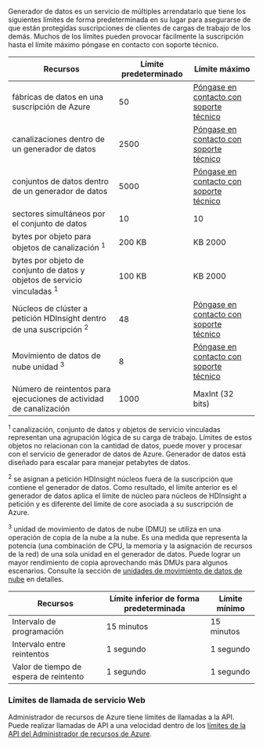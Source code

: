 Generador de datos es un servicio de múltiples arrendatario que tiene los siguientes límites de forma predeterminada en su lugar para asegurarse de que están protegidas suscripciones de clientes de cargas de trabajo de los demás. Muchos de los límites pueden provocar fácilmente la suscripción hasta el límite máximo póngase en contacto con soporte técnico. 

**Recursos** | **Límite predeterminado** | **Límite máximo**
-------- | ------------- | -------------
fábricas de datos en una suscripción de Azure | 50 | [Póngase en contacto con soporte técnico](https://azure.microsoft.com/blog/2014/06/04/azure-limits-quotas-increase-requests/)
canalizaciones dentro de un generador de datos | 2500 | [Póngase en contacto con soporte técnico](https://azure.microsoft.com/blog/2014/06/04/azure-limits-quotas-increase-requests/)
conjuntos de datos dentro de un generador de datos | 5000 | [Póngase en contacto con soporte técnico](https://azure.microsoft.com/blog/2014/06/04/azure-limits-quotas-increase-requests/)
sectores simultáneos por el conjunto de datos | 10 | 10
bytes por objeto para objetos de canalización <sup>1</sup> | 200 KB | KB 2000
bytes por objeto de conjunto de datos y objetos de servicio vinculadas <sup>1</sup> | 100 KB | KB 2000
Núcleos de clúster a petición HDInsight dentro de una suscripción <sup>2</sup> | 48 | [Póngase en contacto con soporte técnico](https://azure.microsoft.com/blog/2014/06/04/azure-limits-quotas-increase-requests/)
Movimiento de datos de nube unidad <sup>3</sup> | 8 | [Póngase en contacto con soporte técnico](https://azure.microsoft.com/blog/2014/06/04/azure-limits-quotas-increase-requests/)
Número de reintentos para ejecuciones de actividad de canalización | 1000 | MaxInt (32 bits)

<sup>1</sup> canalización, conjunto de datos y objetos de servicio vinculadas representan una agrupación lógica de su carga de trabajo. Límites de estos objetos no relacionan con la cantidad de datos, puede mover y procesar con el servicio de generador de datos de Azure. Generador de datos está diseñado para escalar para manejar petabytes de datos.

<sup>2</sup> se asignan a petición HDInsight núcleos fuera de la suscripción que contiene el generador de datos. Como resultado, el límite anterior es el generador de datos aplica el límite de núcleo para núcleos de HDInsight a petición y es diferente del límite de core asociada a su suscripción de Azure.

<sup>3</sup> unidad de movimiento de datos de nube (DMU) se utiliza en una operación de copia de la nube a la nube. Es una medida que representa la potencia (una combinación de CPU, la memoria y la asignación de recursos de la red) de una sola unidad en el generador de datos. Puede lograr un mayor rendimiento de copia aprovechando más DMUs para algunos escenarios. Consulte la sección de [unidades de movimiento de datos de nube](../../articles/data-factory/data-factory-copy-activity-performance.md#cloud-data-movement-units) en detalles.

**Recursos** | **Límite inferior de forma predeterminada** | **Límite mínimo**
-------- | ------------------- | -------------
Intervalo de programación | 15 minutos | 15 minutos
Intervalo entre reintentos | 1 segundo | 1 segundo
Valor de tiempo de espera de reintento | 1 segundo | 1 segundo


### <a name="web-service-call-limits"></a>Límites de llamada de servicio Web

Administrador de recursos de Azure tiene límites de llamadas a la API. Puede realizar llamadas de API a una velocidad dentro de los [límites de la API del Administrador de recursos de Azure](../azure-subscription-service-limits.md#resource-group-limits). 


